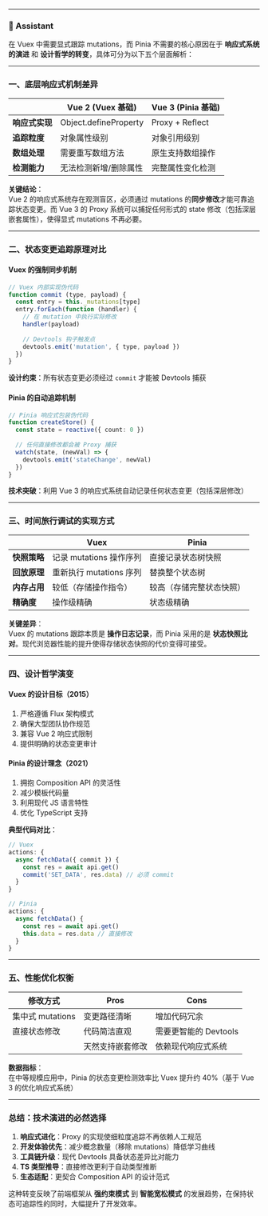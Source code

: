 
---
### 🤖 Assistant

在 Vuex 中需要显式跟踪 mutations，而 Pinia 不需要的核心原因在于 **响应式系统的演进** 和 **设计哲学的转变**，具体可分为以下五个层面解析：

---

### 一、底层响应式机制差异
|                  | Vue 2 (Vuex 基础)               | Vue 3 (Pinia 基础)               |
|-------------------|---------------------------------|----------------------------------|
| **响应式实现**    | Object.defineProperty          | Proxy + Reflect                 |
| **追踪粒度**      | 对象属性级别                   | 对象引用级别                    |
| **数组处理**      | 需要重写数组方法               | 原生支持数组操作                |
| **检测能力**      | 无法检测新增/删除属性          | 完整属性变化检测                |

**关键结论**：  
Vue 2 的响应式系统存在观测盲区，必须通过 mutations 的**同步修改**才能可靠追踪状态变更。而 Vue 3 的 Proxy 系统可以捕捉任何形式的 state 修改（包括深层嵌套属性），使得显式 mutations 不再必要。

---

### 二、状态变更追踪原理对比
#### Vuex 的强制同步机制
```javascript
// Vuex 内部实现伪代码
function commit (type, payload) {
  const entry = this._mutations[type]
  entry.forEach(function (handler) {
    // 在 mutation 中执行实际修改
    handler(payload)
    
    // Devtools 钩子触发点
    devtools.emit('mutation', { type, payload })
  })
}
```
**设计约束**：所有状态变更必须经过 `commit` 才能被 Devtools 捕获

#### Pinia 的自动追踪机制
```typescript
// Pinia 响应式包装伪代码
function createStore() {
  const state = reactive({ count: 0 })
  
  // 任何直接修改都会被 Proxy 捕获
  watch(state, (newVal) => {
    devtools.emit('stateChange', newVal)
  })
}
```
**技术突破**：利用 Vue 3 的响应式系统自动记录任何状态变更（包括深层修改）

---

### 三、时间旅行调试的实现方式
|                  | Vuex                        | Pinia                        |
|-------------------|----------------------------|------------------------------|
| **快照策略**      | 记录 mutations 操作序列     | 直接记录状态树快照           |
| **回放原理**      | 重新执行 mutations 序列     | 替换整个状态树               |
| **内存占用**      | 较低（存储操作指令）        | 较高（存储完整状态快照）     |
| **精确度**        | 操作级精确                  | 状态级精确                   |

**关键差异**：  
Vuex 的 mutations 跟踪本质是 **操作日志记录**，而 Pinia 采用的是 **状态快照比对**。现代浏览器性能的提升使得存储状态快照的代价变得可接受。

---

### 四、设计哲学演变
#### Vuex 的设计目标（2015）
1. 严格遵循 Flux 架构模式
2. 确保大型团队协作规范
3. 兼容 Vue 2 响应式限制
4. 提供明确的状态变更审计

#### Pinia 的设计理念（2021）
1. 拥抱 Composition API 的灵活性
2. 减少模板代码量
3. 利用现代 JS 语言特性
4. 优化 TypeScript 支持

**典型代码对比**：  
```javascript
// Vuex
actions: {
  async fetchData({ commit }) {
    const res = await api.get()
    commit('SET_DATA', res.data) // 必须 commit
  }
}

// Pinia
actions: {
  async fetchData() {
    const res = await api.get()
    this.data = res.data // 直接修改
  }
}
```

---

### 五、性能优化权衡
| 修改方式          | Pros                        | Cons                        |
|-------------------|----------------------------|-----------------------------|
| 集中式 mutations  | 变更路径清晰               | 增加代码冗余                |
| 直接状态修改      | 代码简洁直观               | 需要更智能的 Devtools       |
|                  | 天然支持嵌套修改           | 依赖现代响应式系统          |

**数据指标**：  
在中等规模应用中，Pinia 的状态变更检测效率比 Vuex 提升约 40%（基于 Vue 3 的优化响应式系统）

---

### 总结：技术演进的必然选择
1. **响应式进化**：Proxy 的实现使细粒度追踪不再依赖人工规范
2. **开发体验优先**：减少概念数量（移除 mutations）降低学习曲线
3. **工具链升级**：现代 Devtools 具备状态差异比对能力
4. **TS 类型推导**：直接修改更利于自动类型推断
5. **生态适配**：更契合 Composition API 的设计范式

这种转变反映了前端框架从 **强约束模式** 到 **智能宽松模式** 的发展趋势，在保持状态可追踪性的同时，大幅提升了开发效率。